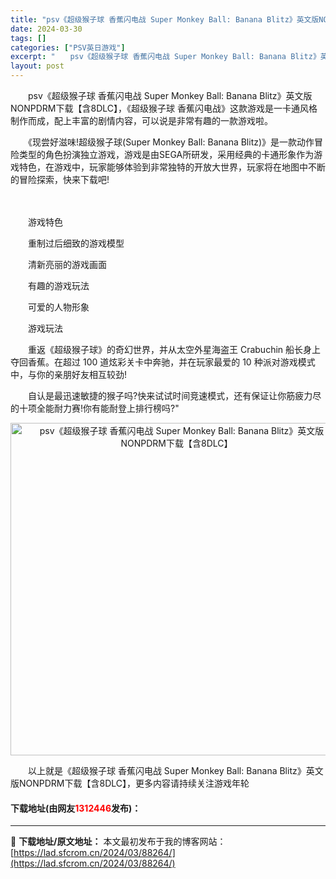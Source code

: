```yaml
---
title: "psv《超级猴子球 香蕉闪电战 Super Monkey Ball: Banana Blitz》英文版NONPDRM下载【含8DLC】"
date: 2024-03-30
tags: []
categories: ["PSV英日游戏"]
excerpt: "　　psv《超级猴子球 香蕉闪电战 Super Monkey Ball: Banana Blitz》英文版NONPDRM下载【含8DLC】，《超级猴子球 香蕉闪电战》这款游戏是一卡通风格制作而成，配上丰富的剧情内容，可以说是非常有趣的一款游戏啦。 　　《现尝好滋味!超级猴子球(Super Monke&hellip;"
layout: post
---
```


 <p>　　psv《超级猴子球 香蕉闪电战 Super Monkey Ball: Banana Blitz》英文版NONPDRM下载【含8DLC】，《超级猴子球 香蕉闪电战》这款游戏是一卡通风格制作而成，配上丰富的剧情内容，可以说是非常有趣的一款游戏啦。</p> <p>　　《现尝好滋味!超级猴子球(Super Monkey Ball: Banana Blitz)》是一款动作冒险类型的角色扮演独立游戏，游戏是由SEGA所研发，采用经典的卡通形象作为游戏特色，在游戏中，玩家能够体验到非常独特的开放大世界，玩家将在地图中不断的冒险探索，快来下载吧!</p> <p>　　​</p> <p>　　游戏特色</p> <p>　　重制过后细致的游戏模型</p> <p>　　清新亮丽的游戏画面</p> <p>　　有趣的游戏玩法</p> <p>　　可爱的人物形象</p> <p>　　游戏玩法</p> <p>　　重返《超级猴子球》的奇幻世界，并从太空外星海盗王 Crabuchin 船长身上夺回香蕉。在超过 100 道炫彩关卡中奔驰，并在玩家最爱的 10 种派对游戏模式中，与你的亲朋好友相互较劲!</p> <p>　　自认是最迅速敏捷的猴子吗?快来试试时间竞速模式，还有保证让你筋疲力尽的十项全能耐力赛!你有能耐登上排行榜吗?&quot;</p> <p align="center"><img align="" border="0" src="https://lad.sfcrom.cn/wp-content/uploads/2024/03/20240330_66077e1b87fbf.jpg" width="532" alt="psv《超级猴子球 香蕉闪电战 Super Monkey Ball: Banana Blitz》英文版NONPDRM下载【含8DLC】" /></p> <p>　　以上就是《超级猴子球 香蕉闪电战 Super Monkey Ball: Banana Blitz》英文版NONPDRM下载【含8DLC】，更多内容请持续关注游戏年轮</p> <p><h4>下载地址(由网友<font color="red">1312446</font>发布)：</h4></p> 

---
📖 **下载地址/原文地址：** 本文最初发布于我的博客网站：[https://lad.sfcrom.cn/2024/03/88264/](https://lad.sfcrom.cn/2024/03/88264/)
